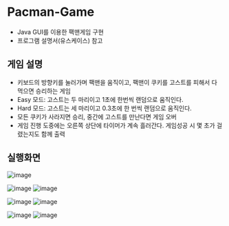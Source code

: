 # Pacman-Game
- Java GUI를 이용한 팩맨게임 구현
- 프로그램 설명서(유스케이스) 참고

## 게임 설명
- 키보드의 방향키를 눌러가며 팩맨을 움직이고, 팩맨이 쿠키를 고스트를 피해서 다 먹으면 승리하는 게임
- Easy 모드: 고스트는 두 마리이고 1초에 한번씩 랜덤으로 움직인다.
- Hard 모드: 고스트는 세 마리이고 0.3초에 한 번씩 랜덤으로 움직인다.
- 모든 쿠키가 사라지면 승리, 중간에 고스트를 만난다면 게임 오버
- 게임 진행 도중에는 오른쪽 상단에 타이머가 계속 흘러간다. 게임성공 시 몇 초가 걸렸는지도 함께 출력

## 실행화면

![image](https://user-images.githubusercontent.com/52206971/92685680-35f10d00-f373-11ea-96d7-2dab19047850.png)

![image](https://user-images.githubusercontent.com/52206971/92685711-4b663700-f373-11ea-9f31-e81b973c7717.png)
![image](https://user-images.githubusercontent.com/52206971/92685722-4dc89100-f373-11ea-830a-6916d91e65df.png)

![image](https://user-images.githubusercontent.com/52206971/92685758-5b7e1680-f373-11ea-938e-f1b3dabaa7b5.png)
![image](https://user-images.githubusercontent.com/52206971/92685767-5de07080-f373-11ea-8ab2-3f2918329e11.png)

![image](https://user-images.githubusercontent.com/52206971/92685806-6fc21380-f373-11ea-8893-102e2741865c.png)
![image](https://user-images.githubusercontent.com/52206971/92685814-72246d80-f373-11ea-9e1c-50179b0ab369.png)
